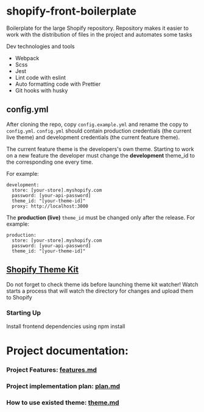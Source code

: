 # shopify-front-boilerplate

Boilerplate for the large Shopify repository. 
Repository makes it easier to work with the distribution of files in the project and automates some tasks


Dev technologies and tools
- Webpack
- Scss
- Jest
- Lint code with eslint
- Auto formatting code with Prettier
- Git hooks with husky
 

## config.yml

After cloning the repo, copy `config.example.yml` and rename the copy to `config.yml`.
`config.yml` should contain production credentials (the current live theme) and development credentials (the current feature theme).

The current feature theme is the developers's own theme. Starting to work on a new feature the developer must change the **development** theme_id to the corresponding one every time.

For example:

```
development:
  store: [your-store].myshopify.com
  password: [your-api-password]
  theme_id: "[your-theme-id]"
  proxy: http://localhost:3000
```

The **production (live)** `theme_id` must be changed only after the release.
For example:

```
production:
  store: [your-store].myshopify.com
  password: [your-api-password]
  theme_id: "[your-theme-id]"
```


## [Shopify Theme Kit](https://shopify.dev/tools/theme-kit)

Do not forget to check theme ids before launching theme kit watcher!
Watch starts a process that will watch the directory for changes and upload them to Shopify

### Starting Up
Install frontend dependencies using npm install

# Project documentation:

### Project Features: [features.md](./docs/features.md)

### Project implementation plan: [plan.md](./docs/plan.md)

### How to use existed theme: [theme.md](./theme/theme.md)
